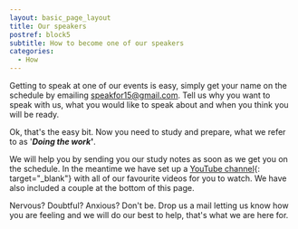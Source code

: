 ```yaml
---
layout: basic_page_layout
title: Our speakers
postref: block5
subtitle: How to become one of our speakers
categories:
  - How
---
```


Getting to speak at one of our events is easy, simply get your name on the schedule by emailing [speakfor15@gmail.com](mailto:speakfor15@gmail.com?subject=Please%20can%20I%20speak%20at%20one%20of%20your%20events&amp;body=Hi%20Speak%20Crew%2C%20%0A%0APretty%20please.%20Please%2C%20please%20and%20please%20again.%0A%0ALet%20me%20speak%20at%20one%20of%20your%20events%3A%0A%0AName%3A%0ATopic%3A%0AMonth%3A%0A%0AThanks%2C). Tell us why you want to speak with us, what you would like to speak about and when you think you will be ready.

Ok, that's the easy bit. Now you need to study and prepare, what we refer to as '***Doing the work*'**.&nbsp;

We will help you by sending you our study notes as soon as we get you on the schedule. In the meantime we have set up a [YouTube channel](https://www.youtube.com/playlist?list=PLCsgBcByO61513fsxOT_rrN5AP4tj3rVQ){: target="_blank"} with all of our favourite videos for you to watch. We have also included a couple at the bottom of this page.

Nervous? Doubtful? Anxious? Don't be. Drop us a mail letting us know how you are feeling and we will do our best to help, that's what we are here for.